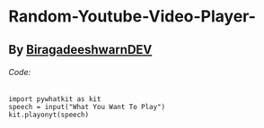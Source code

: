 # Random-Youtube-Video-Player-
## By [BiragadeeshwarnDEV](https://www.youtube.com/channel/UC7K2fRlaVXKa4ERmT-MVHKg)
###### Code:
```
import pywhatkit as kit
speech = input("What You Want To Play")
kit.playonyt(speech)
```
